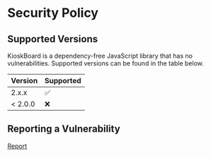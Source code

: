 # Security Policy

## Supported Versions

KioskBoard is a dependency-free JavaScript library that has no vulnerabilities. Supported versions can be found in the
table below.

| Version | Supported          |
|---------|--------------------|
| 2.x.x   | :white_check_mark: |
| < 2.0.0 | :x:                |

## Reporting a Vulnerability

[Report](https://github.com/furcan/KioskBoard/issues)
